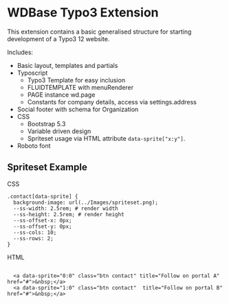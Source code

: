 <h1>WDBase Typo3 Extension</h1>
<p>This extension contains a basic generalised structure for starting development of a Typo3 12 website.</p>
<p>Includes:</p>
<ul>
  <li>Basic layout, templates and partials</li>
  <li>Typoscript
    <ul>
      <li>Typo3 Template for easy inclusion</li>
      <li>FLUIDTEMPLATE with menuRenderer</li>
      <li>PAGE instance wd.page</li>
      <li>Constants for company details, access via settings.address</li>
    </ul>
  </li>
  <li>Social footer with schema for Organization</li>
  <li>CSS
    <ul>
      <li>Bootstrap 5.3</li>
      <li>Variable driven design</li>
      <li>Spriteset usage via HTML attribute <code>data-sprite["x:y"]</code>.</li>
    </ul>
  </li>
  <li>Roboto font</li>
</ul>

<h2>Spriteset Example</h2>
<p>CSS</p>
<code>.contact[data-sprite] {
  background-image: url(../Images/spriteset.png);
  --ss-width: 2.5rem; # render width
  --ss-height: 2.5rem; # render height
  --ss-offset-x: 0px;
  --ss-offset-y: 0px; 
  --ss-cols: 10;
  --ss-rows: 2;
}</code>
<p>HTML</p>
<code>
  &lt;a data-sprite="0:0" class="btn contact" title="Follow on portal A" href="#"&gt;&amp;nbsp;&lt;/a&gt;
  &lt;a data-sprite="1:0" class="btn contact"  title="Follow on portal B" href="#"&gt;&amp;nbsp;&lt;/a&gt;
</code>
